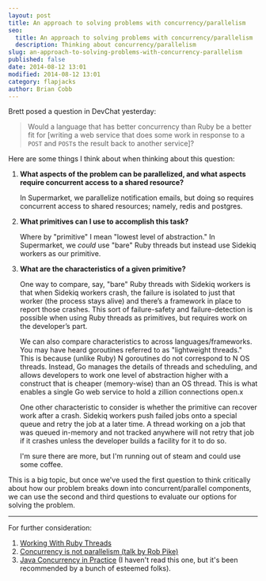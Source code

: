 ```yaml
---
layout: post
title: An approach to solving problems with concurrency/parallelism
seo:
  title: An approach to solving problems with concurrency/parallelism
  description: Thinking about concurrency/parallelism
slug: an-approach-to-solving-problems-with-concurrency-parallelism
published: false
date: 2014-08-12 13:01
modified: 2014-08-12 13:01
category: flapjacks
author: Brian Cobb
---
```


Brett posed a question in DevChat yesterday:

> Would a language that has better concurrency than Ruby be a better fit for [writing a web service that does some work in response to a `POST` and `POST`s the result back to another service]?

Here are some things I think about when thinking about this question:

1.  **What aspects of the problem can be parallelized, and what aspects require concurrent access to a shared resource?**
    
    In Supermarket, we parallelize notification emails, but doing so requires concurrent access to shared resources; namely, redis and postgres.

2.  **What primitives can I use to accomplish this task?**
    
    Where by "primitive" I mean "lowest level of abstraction." In Supermarket, we *could* use "bare" Ruby threads but instead use Sidekiq workers as our primitive.

3.  **What are the characteristics of a given primitive?**
    
    One way to compare, say, "bare" Ruby threads with Sidekiq workers is that when Sidekiq workers crash, the failure is isolated to just that worker (the process stays alive) and there’s a framework in place to report those crashes. This sort of failure-safety and failure-detection is possible when using Ruby threads as primitives, but requires work on the developer’s part.
    
    We can also compare characteristics to across languages/frameworks. You may have heard goroutines referred to as "lightweight threads." This is because (unlike Ruby) N goroutines do not correspond to N OS threads. Instead, Go manages the details of threads and scheduling, and allows developers to work one level of abstraction higher with a construct that is cheaper (memory-wise) than an OS thread. This is what enables a single Go web service to hold a zillion connections open.x
    
    One other characteristic to consider is whether the primitive can recover work after a crash. Sidekiq workers push failed jobs onto a special queue and retry the job at a later time. A thread working on a job that was queued in-memory and not tracked anywhere will not retry that job if it crashes unless the developer builds a facility for it to do so.
    
    I'm sure there are more, but I'm running out of steam and could use some coffee.

This is a big topic, but once we've used the first question to think critically about how our problem breaks down into concurrent/parallel components, we can use the second and third questions to evaluate our options for solving the problem.

* * *

For further consideration:

1.  [Working With Ruby Threads][1]
2.  [Concurrency is not parallelism (talk by Rob Pike)][2]
3.  [Java Concurrency in Practice][3] (I haven't read this one, but it's been recommended by a bunch of esteemed folks).

 [1]: http://www.jstorimer.com/products/working-with-ruby-threads
 [2]: http://blog.golang.org/concurrency-is-not-parallelism
 [3]: http://www.amazon.com/Java-Concurrency-Practice-Brian-Goetz/dp/0321349601
